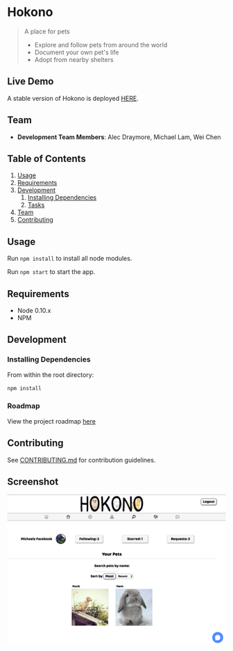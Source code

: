 # Hokono

> A place for pets
  > - Explore and follow pets from around the world
  > - Document your own pet's life
  > - Adopt from nearby shelters

## Live Demo

A stable version of Hokono is deployed [HERE](https://hokono-90da1.firebaseapp.com).

## Team

  - __Development Team Members__: Alec Draymore, Michael Lam, Wei Chen

## Table of Contents

1. [Usage](#Usage)
1. [Requirements](#requirements)
1. [Development](#development)
    1. [Installing Dependencies](#installing-dependencies)
    1. [Tasks](#tasks)
1. [Team](#team)
1. [Contributing](#contributing)

## Usage

Run ```npm install``` to install all node modules.

Run ```npm start``` to start the app.

## Requirements

- Node 0.10.x
- NPM

## Development

### Installing Dependencies

From within the root directory:

```sh
npm install
```

### Roadmap

View the project roadmap [here](https://github.com/hokonoDev/hokono/issues)


## Contributing

See [CONTRIBUTING.md](CONTRIBUTING.md) for contribution guidelines.

## Screenshot

![](public/images/screenshot.png)
